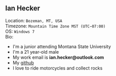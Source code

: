 Ian Hecker
---
Location: ```Bozeman, MT, USA```  
Timezone: ```Mountain Time Zone MST (UTC−07:00)```  
OS: ```Windows 7```  
Bio:  
* I'm a junior attending Montana State University  
* I'm a 21 year-old male  
* My work email is __ian.hecker@outlook.com__  
* My [github](https://github.com/ianhecker?tab=repositories)  
* I love to ride motorcycles and collect rocks  
